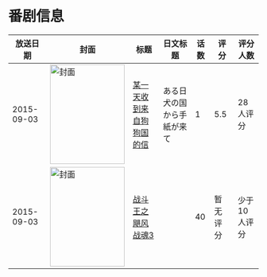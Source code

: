# 番剧信息

|放送日期|封面|标题|日文标题|话数|评分|评分人数|
|---|---|---|---|---|---|---|
|2015-09-03|<img src="https://lain.bgm.tv/pic/cover/c/54/a0/146873_kNkC3.jpg" alt="封面" style="width:150px;height:200px;object-fit:cover;">|[某一天收到来自狗狗国的信](https://bangumi.tv/subject/146873)|ある日 犬の国から手紙が来て|1|5.5|28人评分|
|2015-09-03|<img src="https://lain.bgm.tv/pic/cover/c/82/ed/522922_bXZ4B.jpg" alt="封面" style="width:150px;height:200px;object-fit:cover;">|[战斗王之飓风战魂3](https://bangumi.tv/subject/522922)||40|暂无评分|少于10人评分|
